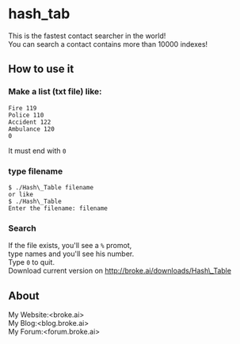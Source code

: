 # hash\_tab
This is the fastest contact searcher in the world!<br>
You can search a contact contains more than 10000 indexes!
## How to use it
### Make a list (txt file) like:
```
Fire 119
Police 110
Accident 122
Ambulance 120
0
```
It must end with `0`
### type filename
```
$ ./Hash\_Table filename
or like
$ ./Hash\_Table
Enter the filename: filename
```
### Search
If the file exists, you'll see a `%` promot,<br>
type names and you'll see his number.<br>
Type `0` to quit.<br>
Download current version on <http://broke.ai/downloads/Hash\_Table>
## About
My Website:<broke.ai><br>
My Blog:<blog.broke.ai><br>
My Forum:<forum.broke.ai>
